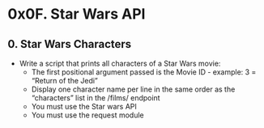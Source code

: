 # 0x0F. Star Wars API

## 0. Star Wars Characters
- Write a script that prints all characters of a Star Wars movie:
    - The first positional argument passed is the Movie ID - example: 3 = “Return of the Jedi”
    - Display one character name per line in the same order as the “characters” list in the /films/ endpoint
    - You must use the Star wars API
    - You must use the request module
